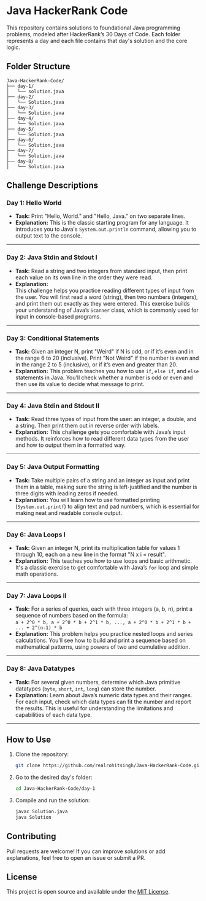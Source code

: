 # Java HackerRank Code

This repository contains solutions to foundational Java programming problems, modeled after HackerRank’s 30 Days of Code. Each folder represents a day and each file contains that day's solution and the core logic.

## Folder Structure

```
Java-HackerRank-Code/
├── day-1/
│   └── solution.java
├── day-2/
│   └── Solution.java
├── day-3/
│   └── Solution.java
├── day-4/
│   └── Solution.java
├── day-5/
│   └── Solution.java
├── day-6/
│   └── Solution.java
├── day-7/
│   └── Solution.java
├── day-8/
│   └── Solution.java
```

## Challenge Descriptions

### Day 1: Hello World
- **Task:** Print "Hello, World." and "Hello, Java." on two separate lines.
- **Explanation:** This is the classic starting program for any language. It introduces you to Java's `System.out.println` command, allowing you to output text to the console.

---

### Day 2: Java Stdin and Stdout I
- **Task:** Read a string and two integers from standard input, then print each value on its own line in the order they were read.
- **Explanation:**  
  This challenge helps you practice reading different types of input from the user. You will first read a word (string), then two numbers (integers), and print them out exactly as they were entered. This exercise builds your understanding of Java’s `Scanner` class, which is commonly used for input in console-based programs.

---

### Day 3: Conditional Statements
- **Task:** Given an integer N, print "Weird" if N is odd, or if it’s even and in the range 6 to 20 (inclusive). Print "Not Weird" if the number is even and in the range 2 to 5 (inclusive), or if it’s even and greater than 20.
- **Explanation:** This problem teaches you how to use `if`, `else if`, and `else` statements in Java. You’ll check whether a number is odd or even and then use its value to decide what message to print.

---

### Day 4: Java Stdin and Stdout II
- **Task:** Read three types of input from the user: an integer, a double, and a string. Then print them out in reverse order with labels.
- **Explanation:** This challenge gets you comfortable with Java’s input methods. It reinforces how to read different data types from the user and how to output them in a formatted way.

---

### Day 5: Java Output Formatting
- **Task:** Take multiple pairs of a string and an integer as input and print them in a table, making sure the string is left-justified and the number is three digits with leading zeros if needed.
- **Explanation:** You will learn how to use formatted printing (`System.out.printf`) to align text and pad numbers, which is essential for making neat and readable console output.

---

### Day 6: Java Loops I
- **Task:** Given an integer N, print its multiplication table for values 1 through 10, each on a new line in the format "N x i = result".
- **Explanation:** This teaches you how to use loops and basic arithmetic. It's a classic exercise to get comfortable with Java’s `for` loop and simple math operations.

---

### Day 7: Java Loops II
- **Task:** For a series of queries, each with three integers (a, b, n), print a sequence of numbers based on the formula:  
  `a + 2^0 * b, a + 2^0 * b + 2^1 * b, ..., a + 2^0 * b + 2^1 * b + ... + 2^(n-1) * b`
- **Explanation:** This problem helps you practice nested loops and series calculations. You’ll see how to build and print a sequence based on mathematical patterns, using powers of two and cumulative addition.

---

### Day 8: Java Datatypes
- **Task:** For several given numbers, determine which Java primitive datatypes (`byte`, `short`, `int`, `long`) can store the number.
- **Explanation:** Learn about Java’s numeric data types and their ranges. For each input, check which data types can fit the number and report the results. This is useful for understanding the limitations and capabilities of each data type.

---

## How to Use

1. Clone the repository:
   ```bash
   git clone https://github.com/realrohitsingh/Java-HackerRank-Code.git
   ```
2. Go to the desired day's folder:
   ```bash
   cd Java-HackerRank-Code/day-1
   ```
3. Compile and run the solution:
   ```bash
   javac Solution.java
   java Solution
   ```

## Contributing

Pull requests are welcome! If you can improve solutions or add explanations, feel free to open an issue or submit a PR.

## License

This project is open source and available under the [MIT License](LICENSE).